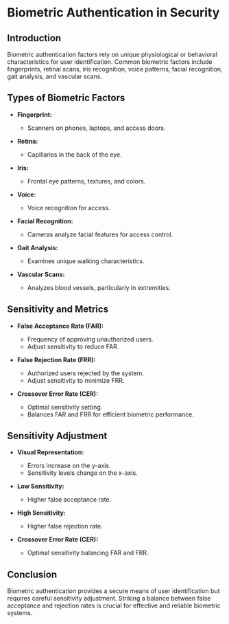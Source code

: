 # Biometric Authentication in Security

## Introduction

Biometric authentication factors rely on unique physiological or behavioral characteristics for user identification. Common biometric factors include fingerprints, retinal scans, iris recognition, voice patterns, facial recognition, gait analysis, and vascular scans.

## Types of Biometric Factors

- **Fingerprint:**
    - Scanners on phones, laptops, and access doors.
  
- **Retina:**
    - Capillaries in the back of the eye.
  
- **Iris:**
    - Frontal eye patterns, textures, and colors.
  
- **Voice:**
    - Voice recognition for access.
  
- **Facial Recognition:**
    - Cameras analyze facial features for access control.
  
- **Gait Analysis:**
    - Examines unique walking characteristics.
  
- **Vascular Scans:**
    - Analyzes blood vessels, particularly in extremities.

## Sensitivity and Metrics

- **False Acceptance Rate (FAR):**
    - Frequency of approving unauthorized users.
    - Adjust sensitivity to reduce FAR.

- **False Rejection Rate (FRR):**
    - Authorized users rejected by the system.
    - Adjust sensitivity to minimize FRR.

- **Crossover Error Rate (CER):**
    - Optimal sensitivity setting.
    - Balances FAR and FRR for efficient biometric performance.

## Sensitivity Adjustment

- **Visual Representation:**
    - Errors increase on the y-axis.
    - Sensitivity levels change on the x-axis.
  
- **Low Sensitivity:**
    - Higher false acceptance rate.
  
- **High Sensitivity:**
    - Higher false rejection rate.
  
- **Crossover Error Rate (CER):**
    - Optimal sensitivity balancing FAR and FRR.

## Conclusion

Biometric authentication provides a secure means of user identification but requires careful sensitivity adjustment. Striking a balance between false acceptance and rejection rates is crucial for effective and reliable biometric systems.

